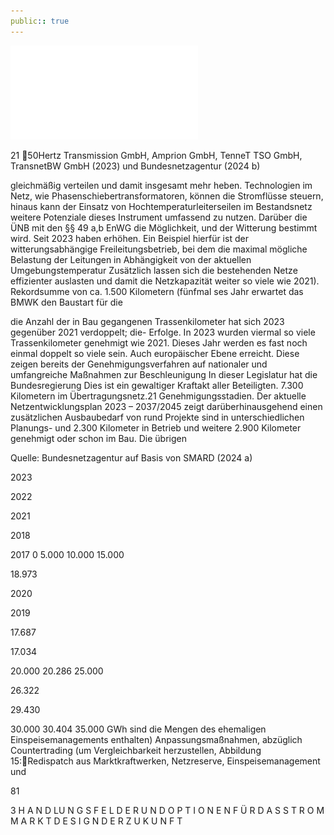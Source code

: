 ```yaml
---
public:: true
---
```

![./pages/page83.pdf](../assets/./pages/page83.pdf)




21	50Hertz Transmission GmbH, Amprion GmbH, TenneT TSO GmbH, TransnetBW GmbH (2023) und Bundesnetzagentur (2024 b)

gleichmäßig verteilen und damit insgesamt mehr
heben. Technologien im Netz, wie Phasenschiebertransformatoren, können die Stromflüsse steuern,
hinaus kann der Einsatz von Hochtemperaturleiterseilen im Bestandsnetz weitere Potenziale
dieses Instrument umfassend zu nutzen. Darüber
die ÜNB mit den §§ 49 a,b EnWG die Möglichkeit,
und der Witterung bestimmt wird. Seit 2023 haben
erhöhen. Ein Beispiel hierfür ist der witterungsabhängige Freileitungsbetrieb, bei dem die maximal mögliche Belastung der Leitungen in Abhängigkeit von der aktuellen Umgebungstemperatur
Zusätzlich lassen sich die bestehenden Netze effizienter auslasten und damit die Netzkapazität weiter
so viele wie 2021).
Rekordsumme von ca. 1.500 Kilometern (fünfmal
ses Jahr erwartet das BMWK den Baustart für die

die Anzahl der in Bau gegangenen Trassenkilometer hat sich 2023 gegenüber 2021 verdoppelt; die-
Erfolge. In 2023 wurden viermal so viele Trassenkilometer genehmigt wie 2021. Dieses Jahr werden es fast noch einmal doppelt so viele sein. Auch
europäischer Ebene erreicht. Diese zeigen bereits
der Genehmigungsverfahren auf nationaler und
umfangreiche Maßnahmen zur Beschleunigung
In dieser Legislatur hat die Bundesregierung
Dies ist ein gewaltiger Kraftakt aller Beteiligten.
7.300 Kilometern im Übertragungsnetz.21
Genehmigungsstadien. Der aktuelle Netzentwicklungsplan 2023 – 2037/2045 zeigt darüberhinausgehend einen zusätzlichen Ausbaubedarf von rund
Projekte sind in unterschiedlichen Planungs- und
2.300 Kilometer in Betrieb und weitere 2.900 Kilometer genehmigt oder schon im Bau. Die übrigen

Quelle: Bundesnetzagentur auf Basis von SMARD (2024 a)

2023

2022

2021

2018

2017
0
5.000
10.000
15.000

18.973

2020

2019

17.687

17.034

20.000
20.286
25.000

26.322

29.430

30.000
30.404
35.000
GWh
sind die Mengen des ehemaligen Einspeisemanagements enthalten)
Anpassungsmaßnahmen, abzüglich Countertrading (um Vergleichbarkeit herzustellen,
Abbildung 15:Redispatch aus Marktkraftwerken, Netzreserve, Einspeisemanagement und

81

3 H A N D LU N G S F E L D E R U N D O P T I O N E N F Ü R D A S S T R O M M A R K T D E S I G N D E R Z U K U N F T
